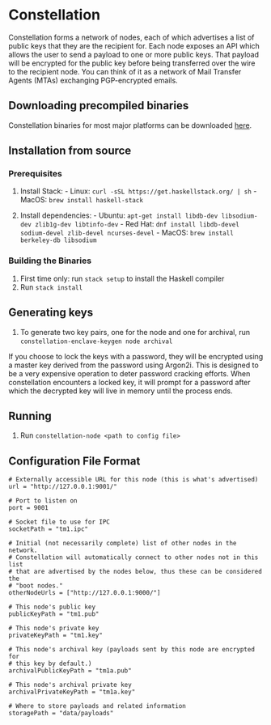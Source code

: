 # Constellation

Constellation forms a network of nodes, each of which advertises a list of
public keys that they are the recipient for. Each node exposes an API which
allows the user to send a payload to one or more public keys. That payload
will be encrypted for the public key before being transferred over the wire
to the recipient node. You can think of it as a network of Mail Transfer
Agents (MTAs) exchanging PGP-encrypted emails.

## Downloading precompiled binaries

Constellation binaries for most major platforms can be downloaded [here](https://github.com/jpmorganchase/constellation/releases).

## Installation from source

### Prerequisites

  1. Install Stack:
    - Linux: `curl -sSL https://get.haskellstack.org/ | sh`
    - MacOS: `brew install haskell-stack`

  2. Install dependencies:
    - Ubuntu: `apt-get install libdb-dev libsodium-dev zlib1g-dev libtinfo-dev`
    - Red Hat: `dnf install libdb-devel sodium-devel zlib-devel ncurses-devel`
    - MacOS: `brew install berkeley-db libsodium`

### Building the Binaries

  1. First time only: run `stack setup` to install the Haskell compiler
  2. Run `stack install`

## Generating keys

  1. To generate two key pairs, one for the node and one for archival, run
     `constellation-enclave-keygen node archival`

  If you choose to lock the keys with a password, they will be encrypted using
  a master key derived from the password using Argon2i. This is designed to be
  a very expensive operation to deter password cracking efforts. When
  constellation encounters a locked key, it will prompt for a password after
  which the decrypted key will live in memory until the process ends.

## Running

  1. Run `constellation-node <path to config file>`

## Configuration File Format

    # Externally accessible URL for this node (this is what's advertised)
    url = "http://127.0.0.1:9001/"

    # Port to listen on
    port = 9001

    # Socket file to use for IPC
    socketPath = "tm1.ipc"

    # Initial (not necessarily complete) list of other nodes in the network.
    # Constellation will automatically connect to other nodes not in this list
    # that are advertised by the nodes below, thus these can be considered the
    # "boot nodes."
    otherNodeUrls = ["http://127.0.0.1:9000/"]

    # This node's public key
    publicKeyPath = "tm1.pub"

    # This node's private key
    privateKeyPath = "tm1.key"

    # This node's archival key (payloads sent by this node are encrypted for
    # this key by default.)
    archivalPublicKeyPath = "tm1a.pub"

    # This node's archival private key
    archivalPrivateKeyPath = "tm1a.key"

    # Where to store payloads and related information
    storagePath = "data/payloads"
